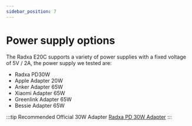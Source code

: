```yaml
---
sidebar_position: 7
---
```


# Power supply options

The Radxa E20C supports a variety of power supplies with a fixed voltage of 5V / 2A, the power supply we tested are:

- Radxa PD30W
- Apple Adapter 20W
- Anker Adapter 65W
- Xiaomi Adapter 65W
- Greenlink Adapter 65W
- Bessie Adapter 65W

:::tip
Recommended Official 30W Adapter [Radxa PD 30W Adapter](/accessories/pd_30w)
:::
